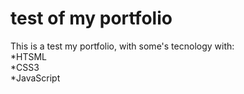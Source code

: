 <h1>test of my portfolio</h1>
<p> This is a test my portfolio, with some's tecnology with:<br>
    *HTSML<br>
    *CSS3<br>
    *JavaScript<br> 
</p>
